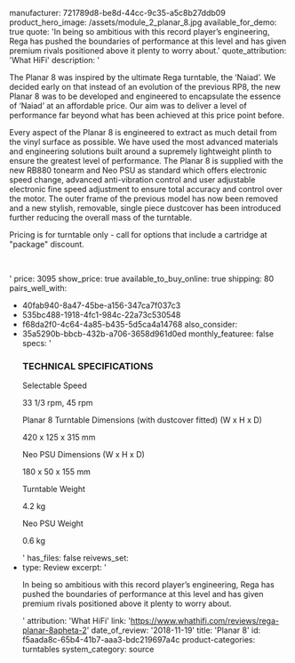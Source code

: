 manufacturer: 721789d8-be8d-44cc-9c35-a5c8b27ddb09
product_hero_image: /assets/module_2_planar_8.jpg
available_for_demo: true
quote: 'In being so ambitious with this record player’s engineering, Rega has pushed the boundaries of performance at this level and has given premium rivals positioned above it plenty to worry about.'
quote_attribution: 'What HiFi'
description: '<p>The Planar 8 was inspired by the ultimate Rega turntable, the ‘Naiad’. We decided early on that instead of an evolution of the previous RP8, the new Planar 8 was to be developed and engineered to encapsulate the essence of ‘Naiad’ at an affordable price. Our aim was to deliver a level of performance far beyond what has been achieved at this price point before.&nbsp;&nbsp;</p><p>Every aspect of the Planar 8 is engineered to extract as much detail from the vinyl surface as possible. We have used the most advanced materials and engineering solutions built around a supremely lightweight plinth to ensure the greatest level of performance. The Planar 8 is supplied with the new RB880 tonearm and Neo PSU as standard which offers electronic speed change, advanced anti-vibration control and user adjustable electronic fine speed adjustment to ensure total accuracy and control over the motor. The outer frame of the previous model has now been removed and a new stylish, removable, single piece dustcover has been introduced further reducing the overall mass of the turntable.&nbsp;&nbsp;</p><p>Pricing is for turntable only - call for options that include a cartridge at "package" discount.</p><p><br></p>'
price: 3095
show_price: true
available_to_buy_online: true
shipping: 80
pairs_well_with:
  - 40fab940-8a47-45be-a156-347ca7f037c3
  - 535bc488-1918-4fc1-984c-22a73c530548
  - f68da2f0-4c64-4a85-b435-5d5ca4a14768
also_consider:
  - 35a5290b-bbcb-432b-a706-3658d961d0ed
monthly_featuree: false
specs: '<h3>TECHNICAL SPECIFICATIONS</h3><p>Selectable Speed</p><p>33 1/3 rpm, 45 rpm</p><p>Planar 8 Turntable Dimensions (with dustcover fitted) (W x H x D)</p><p>420 x 125 x 315 mm</p><p>Neo PSU Dimensions (W x H x D)</p><p>180 x 50 x 155 mm</p><p>Turntable Weight</p><p>​4.2 kg</p><p>Neo PSU Weight</p><p>0.6 kg</p>'
has_files: false
reivews_set:
  -
    type: Review
    excerpt: '<p>In being so ambitious with this record player’s engineering, Rega has pushed the boundaries of performance at this level and has given premium rivals positioned above it plenty to worry about.&nbsp;&nbsp;</p>'
    attribution: 'What HiFi'
    link: 'https://www.whathifi.com/reviews/rega-planar-8apheta-2'
    date_of_review: '2018-11-19'
title: 'Planar 8'
id: f5aada8c-65b4-41b7-aaa3-bdc219697a4c
product-categories: turntables
system_category: source
